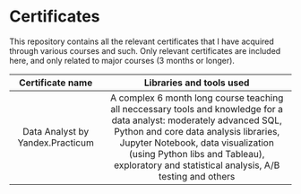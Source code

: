 # Certificates
This repository contains all the relevant certificates that I have acquired through various courses and such. Only relevant certificates are included here, and only related to major courses (3 months or longer).

| Certificate name | Libraries and tools used |
| :--------------------: | :---------------------------:|
| Data Analyst by Yandex.Practicum | A complex 6 month long course teaching all neccessary tools and knowledge for a data analyst: moderately advanced SQL, Python and core data analysis libraries, Jupyter Notebook, data visualization (using Python libs and Tableau), exploratory and statistical analysis, A/B testing and others|
